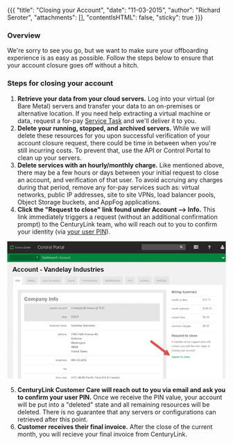 {{{
  "title": "Closing your Account",
  "date": "11-03-2015",
  "author": "Richard Seroter",
  "attachments": [],
  "contentIsHTML": false,
  "sticky": true
}}}

### Overview

We're sorry to see you go, but we want to make sure your offboarding experience is as easy as possible. Follow the steps below to ensure that your account closure goes off without a hitch.

### Steps for closing your account

1. __Retrieve your data from your cloud servers.__ Log into your virtual (or Bare Metal) servers and transfer your data to an on-premises or alternative location. If you need help extracting a virtual machine or data, request a for-pay [Service Task](https://www.ctl.io/service-tasks/) and we'll deliver it to you.
2. __Delete your running, stopped, and archived servers.__ While we will delete these resources for you upon successful verification of your account closure request, there could be time in between when you're still incurring costs. To prevent that, use the API or Control Portal to clean up your servers.
3. __Delete services with an hourly/monthly charge.__ Like mentioned above, there may be a few hours or days between your initial request to close an account, and verification of that user. To avoid accruing any charges during that period, remove any for-pay services such as: virtual networks, public IP addresses, site to site VPNs, load balancer pools, Object Storage buckets, and AppFog applications.
4. __Click the "Request to close" link found under Account --> Info.__ This link immediately triggers a request (without an additional confirmation prompt) to the CenturyLink team, who will reach out to you to confirm your identity (via [your user PIN](https://www.ctl.io/knowledge-base/support/pin-authentication-for-support-requests/)).  

![Close account](../images/2015-11-03_closeaccount1.png)  


5. __CenturyLink Customer Care will reach out to you via email and ask you to confirm your user PIN.__ Once we receive the PIN value, your account will be put into a "deleted" state and all remaining resources will be deleted. There is no guarantee that any servers or configurations can retrieved after this point.
6. __Customer receives their final invoice.__ After the close of the current month, you will recieve your final invoice from CenturyLink.

